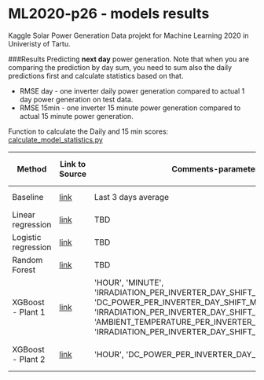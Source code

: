# ML2020-p26 - models results
Kaggle Solar Power Generation Data projekt for Machine Learning 2020 in Univeristy of Tartu. 

###Results
Predicting **next day** power generation. Note that when you are comparing the prediction by day sum, you need to sum also the daily predictions first and calculate statistics based on that.

* RMSE day - one inverter daily power generation compared to actual 1 day power generation on test data.
* RMSE 15min - one inverter 15 minute power generation compared to actual 15 minute power generation.

Function to calculate the Daily and 15 min scores: [calculate_model_statistics.py](calculate_model_statistics.py)

|Method|Link to Source|Comments-parameters|SCORE day (DC_POWER)|SCORE 15min (DC_POWER)|Status
|---------|------------|------|-----|---|---|
|Baseline|[link](/Analysis/01_running_mean.ipynb)|Last 3 days average|TBD|TBD|Under work
|Linear regression|[link](/Analysis/xyz.ipynb)|TBD|TBD|TBD|Under work
|Logistic regression|[link](/Analysis/xyz.ipynb)|TBD|TBD|TBD|Under work
|Random Forest|[link](/Analysis/xyz.ipynb)|TBD|TBD|TBD|Under work
|XGBoost - Plant 1|[link](/Analysis/02_XGBoost_v3.ipynb)|'HOUR', 'MINUTE', 'IRRADIATION_PER_INVERTER_DAY_SHIFT_MINUS_1', 'DC_POWER_PER_INVERTER_DAY_SHIFT_MINUS_1', 'IRRADIATION_PER_INVERTER_DAY_SHIFT_MINUS_2', 'AMBIENT_TEMPERATURE_PER_INVERTER_DAY_SHIFT_MINUS_3', 'IRRADIATION_PER_INVERTER_DAY_SHIFT_MINUS_3'|12703150638905 - RMSE; MSE - 3018756|RMSE - 8784919; MSE - 1532|Completed
|XGBoost - Plant 2|[link](/Analysis/02_XGBoost_v3.ipynb)|'HOUR', 'DC_POWER_PER_INVERTER_DAY_SHIFT_MINUS_1'|6397038876 - RMSE; MSE - 65853|RMSE - 34900; MSE - 94|Completed


